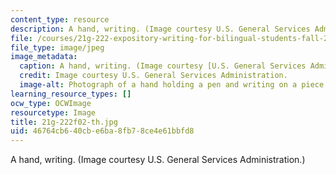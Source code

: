 ```yaml
---
content_type: resource
description: A hand, writing. (Image courtesy U.S. General Services Administration.)
file: /courses/21g-222-expository-writing-for-bilingual-students-fall-2002/46764cb640cbe6ba8fb78ce4e61bbfd8_21g-222f02-th.jpg
file_type: image/jpeg
image_metadata:
  caption: A hand, writing. (Image courtesy [U.S. General Services Administration](http://www.gsa.gov/).)
  credit: Image courtesy U.S. General Services Administration.
  image-alt: Photograph of a hand holding a pen and writing on a piece of paper.
learning_resource_types: []
ocw_type: OCWImage
resourcetype: Image
title: 21g-222f02-th.jpg
uid: 46764cb6-40cb-e6ba-8fb7-8ce4e61bbfd8
---
```

A hand, writing. (Image courtesy U.S. General Services Administration.)

